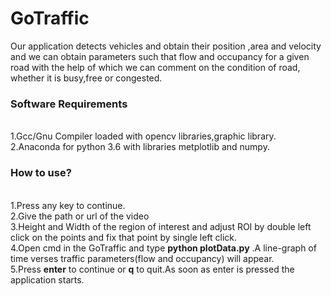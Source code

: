# GoTraffic

Our application detects vehicles and obtain their position ,area and velocity and we can obtain parameters such that flow and occupancy for a given road with the help of which we can comment on the condition of road, whether it is busy,free or congested.
<h3>Software Requirements</h3>
<br>1.Gcc/Gnu Compiler loaded with opencv libraries,graphic library.
<br>2.Anaconda for python 3.6 with libraries metplotlib and numpy.
<br>
<h3>How to use?</h3>
<br>1.Press any key to continue.
<br>2.Give the path or url of the video
<br>3.Height and Width of the region of interest and adjust ROI by double left click on the points and fix that point by single left click.
<br>4.Open cmd in the GoTraffic and type <b>python plotData.py</b>  .A line-graph of time verses traffic parameters(flow and occupancy) will appear. 
<br>5.Press <b>enter</b> to continue or <b>q</b> to quit.As soon as enter is pressed the application starts.



